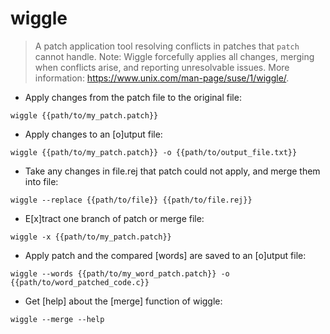# wiggle

> A patch application tool resolving conflicts in patches that `patch` cannot handle.
> Note: Wiggle forcefully applies all changes, merging when conflicts arise, and reporting unresolvable issues.
> More information: <https://www.unix.com/man-page/suse/1/wiggle/>.

- Apply changes from the patch file to the original file:

`wiggle {{path/to/my_patch.patch}}`

- Apply changes to an [o]utput file:

`wiggle {{path/to/my_patch.patch}} -o {{path/to/output_file.txt}}`

- Take any changes in file.rej that patch could not apply, and merge them into file:

`wiggle --replace {{path/to/file}} {{path/to/file.rej}}`

- E[x]tract one branch of patch or merge file:

`wiggle -x {{path/to/my_patch.patch}}`

- Apply patch and the compared [words] are saved to an [o]utput file:

`wiggle --words {{path/to/my_word_patch.patch}} -o {{path/to/word_patched_code.c}}`

- Get [help] about the [merge] function of wiggle:

`wiggle --merge --help`
